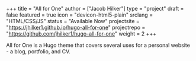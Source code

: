 +++
title = "All for One"
author = ["Jacob Hilker"]
type = "project"
draft = false
featured = true
icon = "devicon-html5-plain"
srclang = "HTML/CSS/JS"
status = "Available Now"
projectsite = "https://jhilker1.github.io/hugo-all-for-one"
projectrepo = "https://github.com/jhilker1/hugo-all-for-one"
weight = 2
+++

All for One is a Hugo theme that covers several uses for a personal website - a blog, portfolio, and CV.